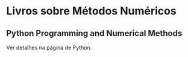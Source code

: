 # Livros sobre Métodos Numéricos


## Python Programming and Numerical Methods

Ver detalhes na página de Python.

